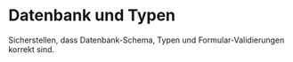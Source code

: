 # Datenbank und Typen

Sicherstellen, dass Datenbank-Schema, Typen und Formular-Validierungen korrekt sind.